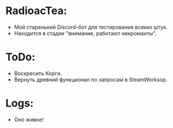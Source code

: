 # RadioacTea:
- Мой старенький Discord-бот для тестирования всяких штук.
- Находится в стадии "внимание, работают некроманты".

# ToDo:
- Воскресить Корги.
- Вернуть древний функционал по запросам в SteamWorksop.

# Logs:
- Оно живое!
